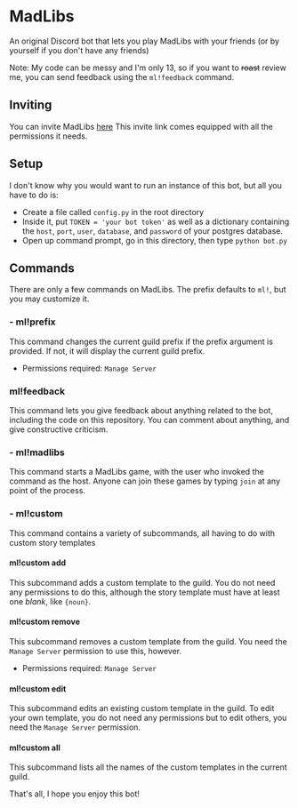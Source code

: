 # MadLibs
An original Discord bot that lets you play MadLibs with your friends (or by yourself if you don't have any friends)

Note: My code can be messy and I'm only 13, so if you want to ~~roast~~ review me, you can send feedback using the `ml!feedback` command.
## Inviting
You can invite MadLibs [here](https://discord.com/api/oauth2/authorize?client_id=742921922370600991&permissions=19521&scope=bot)
This invite link comes equipped with all the permissions it needs.
## Setup
I don't know why you would want to run an instance of this bot, but all you have to do is:
- Create a file called `config.py` in the root directory
- Inside it, put `TOKEN = 'your bot token'` as well as a dictionary containing the `host`, `port`, `user`, `database`, and `password` of your postgres database.
- Open up command prompt, go in this directory, then type `python bot.py`
## Commands
There are only a few commands on MadLibs. The prefix defaults to `ml!`, but you may customize it.
### - ml!prefix <prefix>
This command changes the current guild prefix if the prefix argument is provided. If not, it will display the current guild prefix.
- Permissions required: `Manage Server`
### ml!feedback <your feedback>
This command lets you give feedback about anything related to the bot, including the code on this repository. You can comment about anything, and give constructive criticism.
### - ml!madlibs
This command starts a MadLibs game, with the user who invoked the command as the host. Anyone can join these games by typing `join` at any point of the process.
### - ml!custom <subcommand>
This command contains a variety of subcommands, all having to do with custom story templates
#### ml!custom add <name> <story template>
This subcommand adds a custom template to the guild. You do not need any permissions to do this, although the story template must have at least one *blank*, like `{noun}`.
#### ml!custom remove <name>
This subcommand removes a custom template from the guild. You need the `Manage Server` permission to use this, however.
- Permissions required: `Manage Server`
#### ml!custom edit <name> <new story template>
This subcommand edits an existing custom template in the guild. To edit your own template, you do not need any permissions but to edit others, you need the `Manage Server` permission.
#### ml!custom all
This subcommand lists all the names of the custom templates in the current guild.

That's all, I hope you enjoy this bot!
